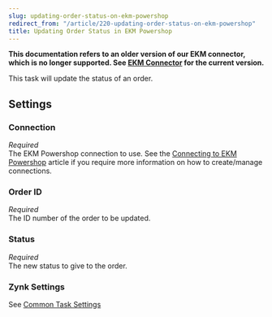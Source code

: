 ```yaml
---
slug: updating-order-status-on-ekm-powershop
redirect_from: "/article/220-updating-order-status-on-ekm-powershop"
title: Updating Order Status in EKM Powershop
---
```

**This documentation refers to an older version of our EKM connector, which is no longer supported. See [EKM Connector](ekm) for the current version.**

This task will update the status of an order.

## Settings
### Connection
_Required_  
The EKM Powershop connection to use.  See the [Connecting to EKM Powershop](connecting-to-ekm-powershop) article if you require more information on how to create/manage connections.

### Order ID
_Required_  
The ID number of the order to be updated.

### Status
_Required_  
The new status to give to the order.

### Zynk Settings
See [Common Task Settings](common-task-settings)